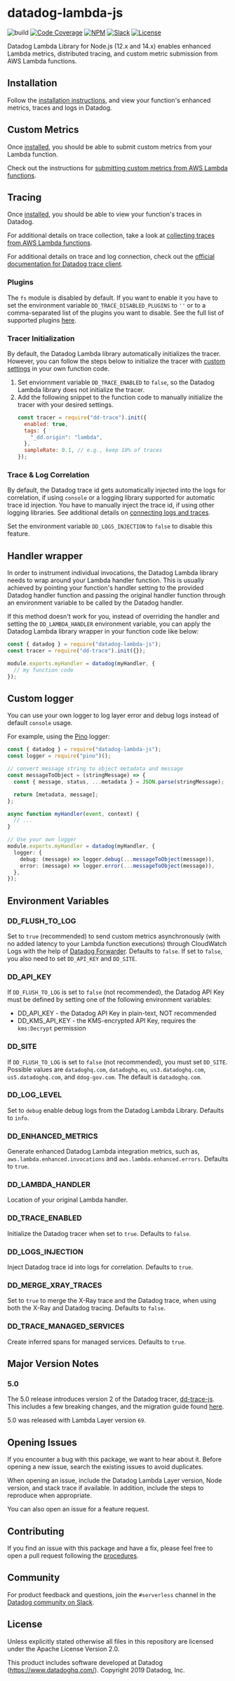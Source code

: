 # datadog-lambda-js

![build](https://github.com/DataDog/datadog-lambda-js/workflows/build/badge.svg)
[![Code Coverage](https://img.shields.io/codecov/c/github/DataDog/datadog-lambda-js)](https://codecov.io/gh/DataDog/datadog-lambda-js)
[![NPM](https://img.shields.io/npm/v/datadog-lambda-js)](https://www.npmjs.com/package/datadog-lambda-js)
[![Slack](https://chat.datadoghq.com/badge.svg?bg=632CA6)](https://chat.datadoghq.com/)
[![License](https://img.shields.io/badge/license-Apache--2.0-blue)](https://github.com/DataDog/datadog-lambda-js/blob/main/LICENSE)

Datadog Lambda Library for Node.js (12.x and 14.x) enables enhanced Lambda metrics, distributed tracing, and custom metric submission from AWS Lambda functions.

## Installation

Follow the [installation instructions](https://docs.datadoghq.com/serverless/installation/nodejs/), and view your function's enhanced metrics, traces and logs in Datadog.

## Custom Metrics

Once [installed](#installation), you should be able to submit custom metrics from your Lambda function.

Check out the instructions for [submitting custom metrics from AWS Lambda functions](https://docs.datadoghq.com/integrations/amazon_lambda/?tab=nodejs#custom-metrics).

## Tracing

Once [installed](#installation), you should be able to view your function's traces in Datadog.

For additional details on trace collection, take a look at [collecting traces from AWS Lambda functions](https://docs.datadoghq.com/integrations/amazon_lambda/?tab=nodejs#trace-collection).

For additional details on trace and log connection, check out the [official documentation for Datadog trace client](https://datadoghq.dev/dd-trace-js/).

### Plugins

The `fs` module is disabled by default. If you want to enable it you have to set the environment variable `DD_TRACE_DISABLED_PLUGINS` to `''` or to a comma-separated list of the plugins you want to disable. See the full list of supported plugins [here](https://docs.datadoghq.com/tracing/compatibility_requirements/nodejs/).

### Tracer Initialization

By default, the Datadog Lambda library automatically initializes the tracer. However, you can follow the steps below to initialize the tracer with [custom settings](https://datadoghq.dev/dd-trace-js/#tracer-settings) in your own function code.

1. Set enviornment variable `DD_TRACE_ENABLED` to `false`, so the Datadog Lambda library does not initialize the tracer.
1. Add the following snippet to the function code to manually initialize the tracer with your desired settings.
   ```js
   const tracer = require("dd-trace").init({
     enabled: true,
     tags: {
       "_dd.origin": "lambda",
     },
     sampleRate: 0.1, // e.g., keep 10% of traces
   });
   ```

### Trace & Log Correlation

By default, the Datadog trace id gets automatically injected into the logs for correlation, if using `console` or a logging library supported for automatic trace id injection. You have to manually inject the trace id, if using other logging libraries. See additional details on [connecting logs and traces](https://docs.datadoghq.com/tracing/connect_logs_and_traces/nodejs/).

Set the environment variable `DD_LOGS_INJECTION` to `false` to disable this feature.

## Handler wrapper

In order to instrument individual invocations, the Datadog Lambda library needs to wrap around your Lambda handler function. This is usually achieved by pointing your function's handler setting to the provided Datadog handler function and passing the original handler function through an environment variable to be called by the Datadog handler.

If this method doesn't work for you, instead of overriding the handler and setting the `DD_LAMBDA_HANDLER` environment variable, you can apply the Datadog Lambda library wrapper in your function code like below:

```js
const { datadog } = require("datadog-lambda-js");
const tracer = require("dd-trace").init({});

module.exports.myHandler = datadog(myHandler, {
  // my function code
});
```

## Custom logger

You can use your own logger to log layer error and debug logs instead of default `console`
usage.

For example, using the [Pino](https://getpino.io/) logger:

```typescript
const { datadog } = require("datadog-lambda-js");
const logger = require("pino")();

// convert message string to object metadata and message
const messageToObject = (stringMessage) => {
  const { message, status, ...metadata } = JSON.parse(stringMessage);

  return [metadata, message];
};

async function myHandler(event, context) {
  // ...
}

// Use your own logger
module.exports.myHandler = datadog(myHandler, {
  logger: {
    debug: (message) => logger.debug(...messageToObject(message)),
    error: (message) => logger.error(...messageToObject(message)),
  },
});
```

## Environment Variables

### DD_FLUSH_TO_LOG

Set to `true` (recommended) to send custom metrics asynchronously (with no added latency to your Lambda function executions) through CloudWatch Logs with the help of [Datadog Forwarder](https://github.com/DataDog/datadog-serverless-functions/tree/master/aws/logs_monitoring). Defaults to `false`. If set to `false`, you also need to set `DD_API_KEY` and `DD_SITE`.

### DD_API_KEY

If `DD_FLUSH_TO_LOG` is set to `false` (not recommended), the Datadog API Key must be defined by setting one of the following environment variables:

- DD_API_KEY - the Datadog API Key in plain-text, NOT recommended
- DD_KMS_API_KEY - the KMS-encrypted API Key, requires the `kms:Decrypt` permission

### DD_SITE

If `DD_FLUSH_TO_LOG` is set to `false` (not recommended), you must set `DD_SITE`. Possible values are `datadoghq.com`, `datadoghq.eu`, `us3.datadoghq.com`, `us5.datadoghq.com`, and `ddog-gov.com`. The default is `datadoghq.com`.

### DD_LOG_LEVEL

Set to `debug` enable debug logs from the Datadog Lambda Library. Defaults to `info`.

### DD_ENHANCED_METRICS

Generate enhanced Datadog Lambda integration metrics, such as, `aws.lambda.enhanced.invocations` and `aws.lambda.enhanced.errors`. Defaults to `true`.

### DD_LAMBDA_HANDLER

Location of your original Lambda handler.

### DD_TRACE_ENABLED

Initialize the Datadog tracer when set to `true`. Defaults to `false`.

### DD_LOGS_INJECTION

Inject Datadog trace id into logs for correlation. Defaults to `true`.

### DD_MERGE_XRAY_TRACES

Set to `true` to merge the X-Ray trace and the Datadog trace, when using both the X-Ray and Datadog tracing. Defaults to `false`.

### DD_TRACE_MANAGED_SERVICES

Create inferred spans for managed services. Defaults to `true`.

## Major Version Notes

### 5.0

The 5.0 release introduces version 2 of the Datadog tracer, [dd-trace-js](https://github.com/DataDog/dd-trace-js/). This includes a few breaking changes, and the migration guide found [here](https://github.com/DataDog/dd-trace-js/blob/master/MIGRATING.md#nested-objects-as-tags).

5.0 was released with Lambda Layer version `69`.

## Opening Issues

If you encounter a bug with this package, we want to hear about it. Before opening a new issue, search the existing issues to avoid duplicates.

When opening an issue, include the Datadog Lambda Layer version, Node version, and stack trace if available. In addition, include the steps to reproduce when appropriate.

You can also open an issue for a feature request.

## Contributing

If you find an issue with this package and have a fix, please feel free to open a pull request following the [procedures](https://github.com/DataDog/dd-lambda-js/blob/main/CONTRIBUTING.md).

## Community

For product feedback and questions, join the `#serverless` channel in the [Datadog community on Slack](https://chat.datadoghq.com/).

## License

Unless explicitly stated otherwise all files in this repository are licensed under the Apache License Version 2.0.

This product includes software developed at Datadog (https://www.datadoghq.com/). Copyright 2019 Datadog, Inc.

